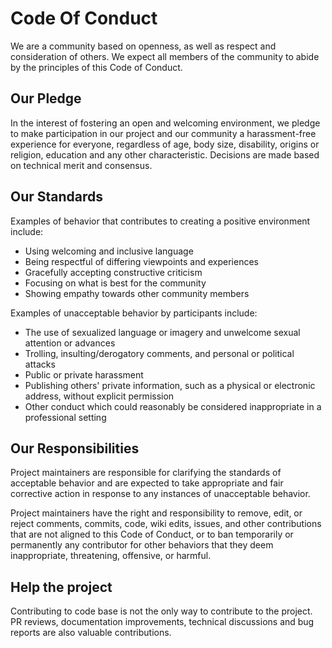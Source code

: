 # Code Of Conduct

We are a community based on openness, as well as respect and consideration of others. We expect all members of the community to abide by the principles of this Code of Conduct.

## Our Pledge

In the interest of fostering an open and welcoming environment, we pledge to make participation in our project and our community a harassment-free experience for everyone, regardless of age, body size, disability,  origins or religion, education and any other characteristic.
Decisions are made based on technical merit and consensus.

## Our Standards

Examples of behavior that contributes to creating a positive environment include:

- Using welcoming and inclusive language
- Being respectful of differing viewpoints and experiences
- Gracefully accepting constructive criticism
- Focusing on what is best for the community
- Showing empathy towards other community members

Examples of unacceptable behavior by participants include:

- The use of sexualized language or imagery and unwelcome sexual attention or advances
- Trolling, insulting/derogatory comments, and personal or political attacks
- Public or private harassment
- Publishing others' private information, such as a physical or electronic address, without explicit permission
- Other conduct which could reasonably be considered inappropriate in a professional setting

## Our Responsibilities

Project maintainers are responsible for clarifying the standards of acceptable behavior and are expected to take appropriate and fair corrective action in response to any instances of unacceptable behavior.

Project maintainers have the right and responsibility to remove, edit, or reject comments, commits, code, wiki edits, issues, and other contributions that are not aligned to this Code of Conduct, or to ban temporarily or permanently any contributor for other behaviors that they deem inappropriate, threatening, offensive, or harmful.

## Help the project

Contributing to code base is not the only way to contribute to the project. PR reviews, documentation improvements, technical discussions and bug reports are also valuable contributions.

